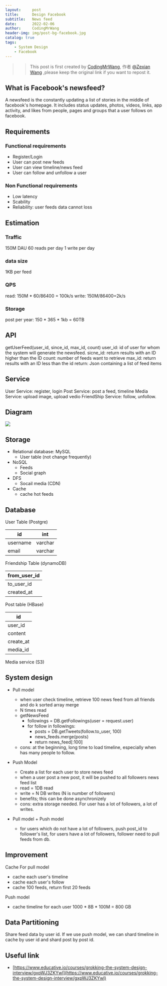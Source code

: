 ```yaml
---
layout:     post
title:      Design Facebook
subtitle:   News feed
date:       2022-02-06
author:     CodingMrWang
header-img: img/post-bg-facebook.jpg
catalog: true
tags:
    - System Design
    - Facebook
---
```



>> This post is first created by [CodingMrWang](http://codingmrwang.github.io), 作者 [@Zexian Wang](http://github.com/codingmrwang) ,please keep the original link if you want to repost it.

## What is Facebook's newsfeed?
A newsfeed is the constantly updating a list of stories in the middle of facebook's homepage. It includes status updates, photos, videos, links, app activity, and likes from people, pages and groups that a user follows on facebook.

## Requirements
### Functional requirements
- Register/Login
- User can post new feeds
- User can view timeline/news feed
- User can follow and unfollow a user

### Non Functional requirements
- Low latency
- Scability
- Reliability: user feeds data cannot loss
## Estimation
### Traffic
150M DAU
60 reads per day
1 write per day
### data size
1KB per feed
### QPS
read: 150M * 60/86400 = 100k/s
write: 150M/86400=2k/s
### Storage
post per year: 150 * 365 * 1kb = 60TB

## API
getUserFeed(user_id, since_id, max_id, count)
user_id: id of user for whom the system will generate the newsfeed.
sicne_id: return results with an ID higher than the ID
count: number of feeds want to retrieve
max_id: return results with an ID less than the id
return: Json containing a list of feed items

## Service

User Service: register, login
Post Service: post a feed, timeline
Media Service: upload image, upload vedio
FriendShip Service: follow, unfollow.

## Diagram
![](https://drive.google.com/thumbnail?id=1mFs11LzKTzEJ2Z4S9kI3RKDZWkRAdri8&sz=w1000)

## Storage
- Relational database: MySQL
	- User table (not change frequently)
- NoSQL
	- Feeds
	- Social graph
- DFS
	- Socail media (CDN)
- Cache
	- cache hot feeds

## Database
User Table (Postgre)

|id|int|
|---|---|
|username|varchar|
|email|varchar|

Friendship Table (dynamoDB)

|from_user_id|
|---|
|to_user_id|
|created_at|

Post table (HBase)

|id|
|---|
|user_id|
|content|
|create_at|
|media_id|

Media service (S3)

## System design
- Pull model
	- when user check timeline, retrieve 100 news feed from all friends and do k sorted array merge
	- N times read
	- getNewsFeed
		- followings = DB.getFollowings(user = request.user)
		- for follow in followings:
			- posts = DB.getTweets(follow.to_user, 100)
			- news_feeds.merge(posts)
			- return news_feed[:100]
	- cons: at the beginning, long time to load timeline, especially when has many people to follow.
- Push Model
	- Create a list for each user to store news feed
	- when a user post a new post, it will be pushed to all followers news feed list
	- read = 1DB read
	- write = N DB writes (N is number of followers)
	- benefits; this can be done asynchronizely
	- cons: extra storage needed. For user has a lot of followers, a lot of writes.

- Pull model + Push model
	- for users which do not have a lot of followers, push post_id to follower's list, for users have a lot of followers, follower need to pull feeds from db.

## Improvement

Cache
For pull model
- cache each user's timeline
- cache each user's follow
- cache 100 feeds, return first 20 feeds

Push model
- cache timeline for each user
1000 * 8B * 100M = 800 GB

## Data Partitioning
Share feed data by user id.
If we use push model, we can shard timeline in cache by user id and shard post by post id.

## Useful link
- [https://www.educative.io/courses/grokking-the-system-design-interview/gxpWJ3ZKYwl](https://www.educative.io/courses/grokking-the-system-design-interview/gxpWJ3ZKYwl)
